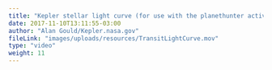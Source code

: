 ```yaml
---
title: "Kepler stellar light curve (for use with the planethunter activity)"
date: 2017-11-10T13:11:55-03:00
author: "Alan Gould/Kepler.nasa.gov"
fileLink: "images/uploads/resources/TransitLightCurve.mov"
type: "video"
weight: 11
---
```

